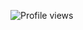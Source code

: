 ![Profile views](https://komarev.com/ghpvc/?username=Mahin-Abrar&color=orange&style=pixel&label=Dekhtesi)
